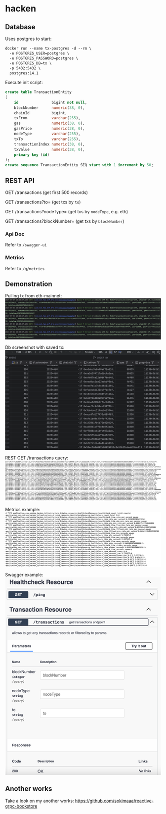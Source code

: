 # hacken

## Database
Uses postgres to start:
```
docker run --name tx-postgres -d --rm \
  -e POSTGRES_USER=postgres \
  -e POSTGRES_PASSWORD=postgres \
  -e POSTGRES_DB=tx \
  -p 5432:5432 \
  postgres:14.1
```

Execute init script:
```sql
create table TransactionEntity
(
    id               bigint not null,
    blockNumber      numeric(38, 0),
    chainId          bigint,
    txFrom           varchar(255),
    gas              numeric(38, 0),
    gasPrice         numeric(38, 0),
    nodeType         varchar(255),
    txTo             varchar(255),
    transactionIndex numeric(38, 0),
    txValue          numeric(38, 0),
    primary key (id)
);
create sequence TransactionEntity_SEQ start with 1 increment by 50;
```

## REST API

GET /transactions (get first 500 records)

GET /transactions?to=<VALUE> (get txs by `to`)

GET /transactions?nodeType=<VALUE> (get txs by `nodeType`, e.g. eth)

GET /transactions?blockNumber=<VALUE> (get txs by `blockNumber`)

### Api Doc
Refer to `/swagger-ui`

### Metrics
Refer to `/q/metrics`

## Demonstration 
Pulling tx from eth-mainnet:
![](./img/pull_tx_logs.png)

Db screenshot with saved tx:
![](./img/db_tx_select_all.png)

REST GET /transactions query:
![](./img/rest_find_query.png)

Metrics example:
![](./img/metrics_example.png)

Swagger example:
![](./img/swagger-example.png)

## Another works
Take a look on my another works:
https://github.com/sokimaaa/reactive-grpc-bookstore

